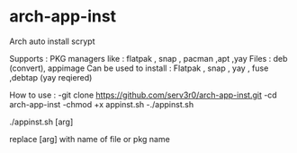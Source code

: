 # arch-app-inst

Arch auto install scrypt 

Supports :
PKG managers like : flatpak , snap , pacman ,apt ,yay 
Files : deb (convert), appimage
Can be used to install : Flatpak , snap , yay , fuse ,debtap (yay reqiered)

How to use : 
-git clone https://github.com/serv3r0/arch-app-inst.git 
-cd arch-app-inst 
-chmod +x appinst.sh 
-./appinst.sh

./appinst.sh [arg] 

replace [arg] with name of file or pkg name


